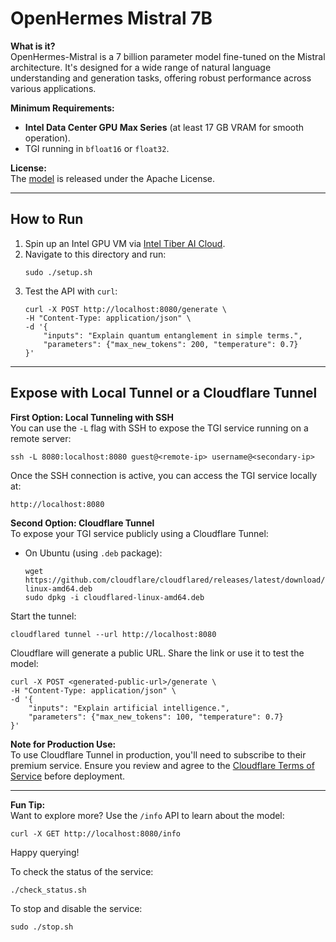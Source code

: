 # OpenHermes Mistral 7B 

**What is it?**  
OpenHermes-Mistral is a 7 billion parameter model fine-tuned on the Mistral architecture. It's designed for a wide range of natural language understanding and generation tasks, offering robust performance across various applications.

**Minimum Requirements:**  
- **Intel Data Center GPU Max Series** (at least 17 GB VRAM for smooth operation).  
- TGI running in `bfloat16` or `float32`.

**License:**  
The [model](https://huggingface.co/teknium/OpenHermes-2.5-Mistral-7B) is released under the Apache License.

---

## How to Run

1. Spin up an Intel GPU VM via [Intel Tiber AI Cloud](https://cloud.intel.com).
2. Navigate to this directory and run:
   ```
   sudo ./setup.sh
   ```
3. Test the API with `curl`:
   ```
   curl -X POST http://localhost:8080/generate \
   -H "Content-Type: application/json" \
   -d '{
       "inputs": "Explain quantum entanglement in simple terms.",
       "parameters": {"max_new_tokens": 200, "temperature": 0.7}
   }'
   ```

---
## Expose with Local Tunnel or a Cloudflare Tunnel

**First Option: Local Tunneling with SSH**  
You can use the `-L` flag with SSH to expose the TGI service running on a remote server:
```
ssh -L 8080:localhost:8080 guest@<remote-ip> username@<secondary-ip>
```
Once the SSH connection is active, you can access the TGI service locally at:
```
http://localhost:8080
```

**Second Option: Cloudflare Tunnel**  
To expose your TGI service publicly using a Cloudflare Tunnel:


- On Ubuntu (using `.deb` package):
  ```
  wget https://github.com/cloudflare/cloudflared/releases/latest/download/cloudflared-linux-amd64.deb
  sudo dpkg -i cloudflared-linux-amd64.deb
  ```

Start the tunnel:
```
cloudflared tunnel --url http://localhost:8080
```

Cloudflare will generate a public URL. Share the link or use it to test the model:
```
curl -X POST <generated-public-url>/generate \
-H "Content-Type: application/json" \
-d '{
    "inputs": "Explain artificial intelligence.",
    "parameters": {"max_new_tokens": 100, "temperature": 0.7}
}'
```

**Note for Production Use:**  
To use Cloudflare Tunnel in production, you'll need to subscribe to their premium service. Ensure you review and agree to the [Cloudflare Terms of Service](https://www.cloudflare.com/terms/) before deployment.

---

**Fun Tip:**  
Want to explore more? Use the `/info` API to learn about the model:
```
curl -X GET http://localhost:8080/info
```

Happy querying!

To check the status of the service:
```
./check_status.sh
```

To stop and disable the service:
```
sudo ./stop.sh
```
